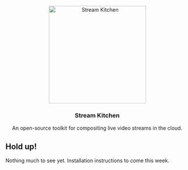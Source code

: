 <p align="center">
  <a href="https://stream.kitchen/">
    <img alt="Stream Kitchen" src="https://cloud.githubusercontent.com/assets/257909/15797920/2446bcae-29dc-11e6-8ea7-fbde5f56f408.png" width="267"><br>
  </a>
</p>

<h3 align="center">Stream Kitchen</h3>

<p align="center">
  An open-source toolkit for compositing live video streams in the cloud.
</p>

Hold up!
--------

Nothing much to see yet. Installation instructions to come this week.
